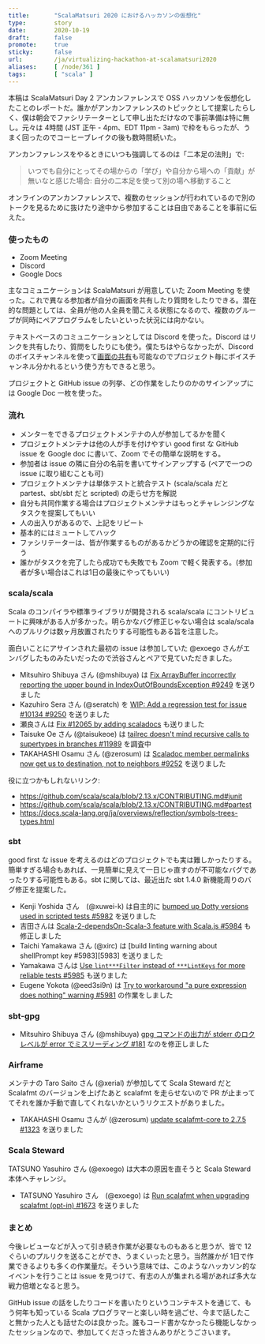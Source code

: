 ```yaml
---
title:       "ScalaMatsuri 2020 におけるハッカソンの仮想化"
type:        story
date:        2020-10-19
draft:       false
promote:     true
sticky:      false
url:         /ja/virtualizing-hackathon-at-scalamatsuri2020
aliases:     [ /node/361 ]
tags:        [ "scala" ]
---
```


本稿は ScalaMatsuri Day 2 アンカンファレンスで OSS ハッカソンを仮想化したことのレポートだ。誰かがアンカンファレンスのトピックとして提案したらしく、僕は朝会でファシリテーターとして申し出ただけなので事前準備は特に無し。元々は 4時間 (JST 正午 - 4pm、EDT 11pm - 3am) で枠をもらったが、うまく回ったのでコーヒーブレイクの後も数時間続いた。

アンカンファレンスをやるときにいつも強調してるのは「二本足の法則」で:

> いつでも自分にとってその場からの「学び」や自分から場への「貢献」が無いなと感じた場合: 自分の二本足を使って別の場へ移動すること

オンラインのアンカンファレンスで、複数のセッションが行われているので別のトークを見るために抜けたり途中から参加することは自由であることを事前に伝えた。

### 使ったもの

- Zoom Meeting
- Discord
- Google Docs

主なコミュニケーションは ScalaMatsuri が用意していた Zoom Meeting を使った。これで異なる参加者が自分の画面を共有したり質問をしたりできる。潜在的な問題としては、全員が他の人全員を聞こえる状態になるので、複数のグループが同時にペアプログラムをしたいといった状況には向かない。

テキストベースのコミュニケーションとしては Discord を使った。Discord はリンクを共有したり、質問をしたりにも使う。僕たちはやらなかったが、Discord のボイスチャンネルを使って[画面の共有](https://support.discord.com/hc/en-us/articles/360040816151-Share-your-screen-with-Go-Live-Screen-Share)も可能なのでプロジェクト毎にボイスチャンネル分かれるという使う方もできると思う。

プロジェクトと GitHub issue の列挙、どの作業をしたりのかのサインアップには Google Doc 一枚を使った。

### 流れ

- メンターをできるプロジェクトメンテナの人が参加してるかを聞く
- プロジェクトメンテナは他の人が手を付けやすい good first な GitHub issue を Google doc に書いて、Zoom でその簡単な説明をする。
- 参加者は issue の隣に自分の名前を書いてサインアップする (ペアで一つの issue に取り組むことも可)
- プロジェクトメンテナは単体テストと統合テスト (scala/scala だと partest、sbt/sbt だと scripted) の走らせ方を解説
- 自分も共同作業する場合はプロジェクトメンテナはもっとチャレンジングなタスクを提案してもいい
- 人の出入りがあるので、上記をリピート
- 基本的にはミュートしてハック
- ファシリテーターは、皆が作業するものがあるかどうかの確認を定期的に行う
- 誰かがタスクを完了したら成功でも失敗でも Zoom で軽く発表する。(参加者が多い場合はこれは1日の最後にやってもいい)

### scala/scala

Scala のコンパイラや標準ライブラリが開発される scala/scala にコントリビュートに興味がある人が多かった。明らかなバグ修正じゃない場合は scala/scala へのプルリクは数ヶ月放置されたりする可能性もある旨を注意した。

面白いことにアサインされた最初の issue は参加していた @exoego さんがエンバグしたものみたいだったので渋谷さんとペアで見ていただきました。

- Mitsuhiro Shibuya さん (@mshibuya) は [Fix ArrayBuffer incorrectly reporting the upper bound in IndexOutOfBoundsException #9249][9249] を送りました
- Kazuhiro Sera さん (@seratch) を [WIP: Add a regression test for issue #10134 #9250][9250] を送りました
- 瀬良さんは [Fix #12065 by adding scaladocs][9251] も送りました
- Taisuke Oe さん (@taisukeoe) は [tailrec doesn't mind recursive calls to supertypes in branches #11989][11989] を調査中
- TAKAHASHI Osamu さん (@zerosum) は [Scaladoc member permalinks now get us to destination, not to neighbors #9252][9252] を送りました

役に立つかもしれないリンク:
- https://github.com/scala/scala/blob/2.13.x/CONTRIBUTING.md#junit
- https://github.com/scala/scala/blob/2.13.x/CONTRIBUTING.md#partest
- https://docs.scala-lang.org/ja/overviews/reflection/symbols-trees-types.html

### sbt

good first な issue を考えるのはどのプロジェクトでも実は難しかったりする。簡単すぎる場合もあれば、一見簡単に見えて一日じゃ直すのが不可能なバグであったりする可能性もある。sbt に関しては、最近出た sbt 1.4.0 新機能周りのバグ修正を提案した。

- Kenji Yoshida さん　(@xuwei-k) は自主的に [bumped up Dotty versions used in scripted tests #5982][5982] を送りました
- 吉田さんは [Scala-2-dependsOn-Scala-3 feature with Scala.js #5984][5984] も修正しました
- Taichi Yamakawa さん (@xirc) は [build linting warning about shellPrompt key #5983][5983] を送りました
- Yamakawa さんは [Use `lint***Filter` instead of `***LintKeys` for more reliable tests #5985][5985] も送りました
- Eugene Yokota (@eed3si9n) は [Try to workaround "a pure expression does nothing" warning #5981][5981] の作業をしました

### sbt-gpg

- Mitsuhiro Shibuya さん (@mshibuya) [gpg コマンドの出力が stderr のロクレベルが error でミスリーディング #181][181] なのを修正しました

### Airframe

メンテナの Taro Saito さん (@xerial) が参加してて Scala Steward だと Scalafmt のバージョンを上げたあと scalafmt を走らせないので PR が止まっててそれを誰か手動で直してくれないかというリクエストがありました。

- TAKAHASHI Osamu さんが (@zerosum) [update scalafmt-core to 2.7.5 #1323][1323] を送りました

### Scala Steward

TATSUNO Yasuhiro さん (@exoego) は大本の原因を直そうと Scala Steward 本体へチャレンジ。

- TATSUNO Yasuhiro さん　(@exoego) は [Run scalafmt when upgrading scalafmt (opt-in) #1673][1673] を送りました

### まとめ

今後レビューなどが入って引き続き作業が必要なものもあると思うが、皆で 12ぐらいのプルリクを送ることができ、うまくいったと思う。当然誰かが 1日で作業できるよりも多くの作業量だ。そういう意味では、このようなハッカソン的なイベントを行うことは issue を見つけて、有志の人が集まれる場があれば多大な戦力倍増となると思う。

GitHub issue の話をしたりコードを書いたりというコンテキストを通じて、もう何年も知っている Scala プログラマーと楽しい時を過ごせ、今まで話したこと無かった人とも話せたのは良かった。誰もコード書かなかったら機能しなかったセッションなので、参加してくださった皆さんありがとうごさいます。

  [9249]: https://github.com/scala/scala/pull/9249
  [9250]: https://github.com/scala/scala/pull/9250
  [9251]: https://github.com/scala/scala/pull/9251
  [9252]: https://github.com/scala/scala/pull/9252
  [11989]: https://github.com/scala/bug/issues/11989
  [5982]: https://github.com/sbt/sbt/pull/5982
  [5984]: https://github.com/sbt/sbt/pull/5984
  [5985]: https://github.com/sbt/sbt/pull/5985
  [5981]: https://github.com/sbt/sbt/pull/5981
  [1323]: https://github.com/wvlet/airframe/pull/1323
  [1673]: https://github.com/scala-steward-org/scala-steward/pull/1673
  [181]: https://github.com/sbt/sbt-pgp/pull/181
